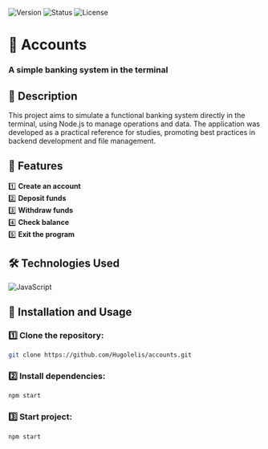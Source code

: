 ![Version](https://img.shields.io/badge/version-v1.0.0-blue.svg) ![Status](https://img.shields.io/badge/status-complete-brightgreen.svg) ![License](https://img.shields.io/badge/license-MIT-green.svg)

# 🏦 Accounts  
### A simple banking system in the terminal  

## 📌 Description  
This project aims to simulate a functional banking system directly in the terminal, using Node.js to manage operations and data. The application was developed as a practical reference for studies, promoting best practices in backend development and file management.  

## 🚀 Features  
1️⃣ **Create an account**  
2️⃣ **Deposit funds**  
3️⃣ **Withdraw funds**  
4️⃣ **Check balance**  
5️⃣ **Exit the program**  

## 🛠️ Technologies Used  
![JavaScript](https://img.shields.io/badge/javascript-%23323330.svg?style=for-the-badge&logo=javascript&logoColor=%23F7DF1E)  

## 📂 Installation and Usage  

### 1️⃣ Clone the repository:  
```bash
git clone https://github.com/Hugolelis/accounts.git
```
### 2️⃣ Install dependencies:
```bash
npm start
```
### 3️⃣ Start project:
```bash
npm start
```
